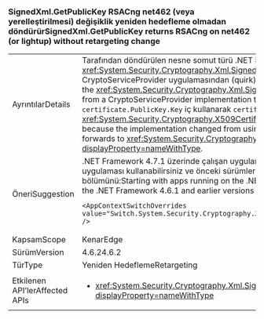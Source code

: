 ### <a name="signedxmlgetpublickey-returns-rsacng-on-net462-or-lightup-without-retargeting-change"></a><span data-ttu-id="d8b40-101">SignedXml.GetPublicKey RSACng net462 (veya yerelleştirilmesi) değişiklik yeniden hedefleme olmadan döndürür</span><span class="sxs-lookup"><span data-stu-id="d8b40-101">SignedXml.GetPublicKey returns RSACng on net462 (or lightup) without retargeting change</span></span>

|   |   |
|---|---|
|<span data-ttu-id="d8b40-102">Ayrıntılar</span><span class="sxs-lookup"><span data-stu-id="d8b40-102">Details</span></span>|<span data-ttu-id="d8b40-103">Tarafından döndürülen nesne somut türü .NET Framework 4.6.2 sürümünden itibaren <xref:System.Security.Cryptography.Xml.SignedXml.GetPublicKey%2A?displayProperty=nameWithType> yöntemi bir Cng uygulamasına CryptoServiceProvider uygulamasından (quirk) değiştirildi.</span><span class="sxs-lookup"><span data-stu-id="d8b40-103">Starting with the .NET Framework 4.6.2, the concrete type of the object returned by the <xref:System.Security.Cryptography.Xml.SignedXml.GetPublicKey%2A?displayProperty=nameWithType> method changed (without a quirk) from a CryptoServiceProvider implementation to a Cng implementation.</span></span> <span data-ttu-id="d8b40-104">Uygulama kullanımından değiştiğinden budur <code>certificate.PublicKey.Key</code> iç kullanarak <code>certificate.GetAnyPublicKey</code> için iletir <xref:System.Security.Cryptography.X509Certificates.RSACertificateExtensions.GetRSAPublicKey%2A?displayProperty=nameWithType>.</span><span class="sxs-lookup"><span data-stu-id="d8b40-104">This is because the implementation changed from using <code>certificate.PublicKey.Key</code> to using the internal <code>certificate.GetAnyPublicKey</code> which forwards to <xref:System.Security.Cryptography.X509Certificates.RSACertificateExtensions.GetRSAPublicKey%2A?displayProperty=nameWithType>.</span></span>|
|<span data-ttu-id="d8b40-105">Öneri</span><span class="sxs-lookup"><span data-stu-id="d8b40-105">Suggestion</span></span>|<span data-ttu-id="d8b40-106">.NET Framework 4.7.1 üzerinde çalışan uygulamalar ile başlayarak, varsayılan olarak .NET Framework 4.6.1 kullanılan CryptoServiceProvider uygulaması kullanabilirsiniz ve önceki sürümleri, aşağıdaki yapılandırma ekleyerek geçin [çalışma zamanı](~/docs/framework/configure-apps/file-schema/runtime/runtime-element.md), uygulama yapılandırma dosyası bölümünü:</span><span class="sxs-lookup"><span data-stu-id="d8b40-106">Starting with apps running on the .NET Framework 4.7.1, you can use the CryptoServiceProvider implementation used by default in the .NET Framework 4.6.1 and earlier versions by adding the following configuration switch to the [runtime](~/docs/framework/configure-apps/file-schema/runtime/runtime-element.md) section of your app config file:</span></span><pre><code class="lang-xml">&lt;AppContextSwitchOverrides value=&quot;Switch.System.Security.Cryptography.Xml.SignedXmlUseLegacyCertificatePrivateKey=true&quot; /&gt;&#13;&#10;</code></pre>|
|<span data-ttu-id="d8b40-107">Kapsam</span><span class="sxs-lookup"><span data-stu-id="d8b40-107">Scope</span></span>|<span data-ttu-id="d8b40-108">Kenar</span><span class="sxs-lookup"><span data-stu-id="d8b40-108">Edge</span></span>|
|<span data-ttu-id="d8b40-109">Sürüm</span><span class="sxs-lookup"><span data-stu-id="d8b40-109">Version</span></span>|<span data-ttu-id="d8b40-110">4.6.2</span><span class="sxs-lookup"><span data-stu-id="d8b40-110">4.6.2</span></span>|
|<span data-ttu-id="d8b40-111">Tür</span><span class="sxs-lookup"><span data-stu-id="d8b40-111">Type</span></span>|<span data-ttu-id="d8b40-112">Yeniden Hedefleme</span><span class="sxs-lookup"><span data-stu-id="d8b40-112">Retargeting</span></span>|
|<span data-ttu-id="d8b40-113">Etkilenen API’ler</span><span class="sxs-lookup"><span data-stu-id="d8b40-113">Affected APIs</span></span>|<ul><li><xref:System.Security.Cryptography.Xml.SignedXml.CheckSignatureReturningKey(System.Security.Cryptography.AsymmetricAlgorithm@)?displayProperty=nameWithType></li></ul>|

